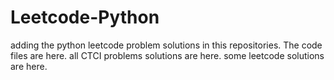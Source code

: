 # Leetcode-Python
adding the python leetcode problem solutions in this repositories. 
The code files are here.
all CTCI problems solutions are here.
some leetcode solutions are here.


































































































































































































































































































































































































































































































































































































































































































































































































































































































































































































































































































































